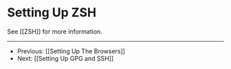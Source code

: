 # Setting Up ZSH

See [[ZSH]] for more information.

-----

- Previous: [[Setting Up The Browsers]]
- Next: [[Setting Up GPG and SSH]]
